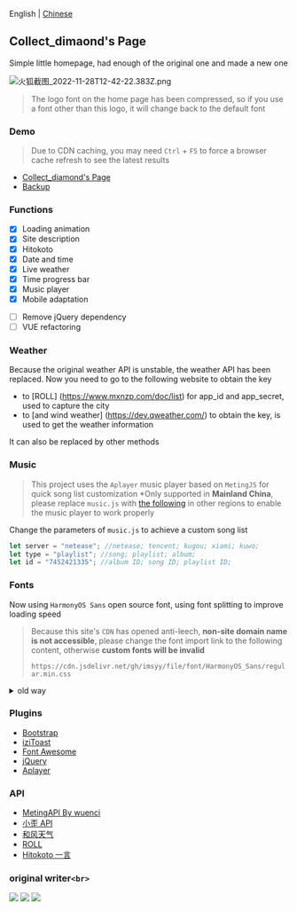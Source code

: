 English | [Chinese](./README.md)

<p>
<strong><h2>Collect_dimaond's Page</h2></strong>
Simple little homepage, had enough of the original one and made a new one
</p>

![火狐截图_2022-11-28T12-42-22.383Z.png](https://s2.loli.net/2022/11/28/3bHVhDJvz6t2KAC.png)

> The logo font on the home page has been compressed, so if you use a font other than this logo, it will change back to the default font

### Demo

> Due to CDN caching, you may need `Ctrl` + `F5` to force a browser cache refresh to see the latest results

-   [Collect_diamond&#39;s Page](https://collect-diamond.top)
-   [Backup](https://collect-diamond.tk)

### Functions

-   [x] Loading animation
-   [x] Site description
-   [x] Hitokoto
-   [x] Date and time
-   [x] Live weather
-   [x] Time progress bar
-   [x] Music player
-   [x] Mobile adaptation

*   [ ] Remove jQuery dependency
*   [ ] VUE refactoring

### Weather

Because the original weather API is unstable, the weather API has been replaced. Now you need to go to the following website to obtain the key

-   to [ROLL] (https://www.mxnzp.com/doc/list) for app_id and app_secret, used to capture the city
-   to [and wind weather] (https://dev.qweather.com/) to obtain the key, is used to get the weather information

It can also be replaced by other methods

<!-- ### Configuration

This project uses `json` file to configure the site content, the configuration is not affected by version updates, you can write custom configuration to `setting.json` to change the page content

<details>
<summary>Configuration instructions</summary>

```json
{
    "title": "Title of the page",
    "description": "Short description of the page",
    "keywords": "Keyword(s)",
    "author": "author of the page",
    "logo_img": "Logo image path",
    "logo_text_1": "Domain Prefix",
    "logo_text_2": "Domain_suffix",
    "des_title": [
        "Hello World !" , // site description title
        "A small site built in the 21st century, living on the edge of the Internet" // site description content
    ],
    "des_title_change": [
        "Oops !" , //text after clicking on the site's title
        "Oops, you found this ( click once more to close )" //text after click on site content
    ],
    "github": "Collect-diamond", //Github username
    "qq": "3066703409", //QQ
    "email": "collect_diamond.@outlook.com", //email email
    "tumblr": "Hilda0335", //Tumblr user name
    "twitter": "Hilda_0335", //Twitter username
    "weather_api": "https://www.yiketianqi.com", //Weather API
    "link_1": [
        "https://", //link_address
        "fa-solid fa-blog", //icon class name
        "blog" //link text
    ],
    "link_2": [
        "https://",
        "fa-solid fa-cloud",
        "netdisk"
    ],
    "wallpaper_api": [
        [
            "picture of the day", //name of wallpaper setting item
            "https://api.dujin.org/bing/1920.php" //link to wallpaper image
        ]
    ],
    "Copyright_year": "2020", //site start year
    "Copyright_text": "No name" //Copyright
}
```

</details> -->

### Music

> This project uses the `Aplayer` music player based on `MetingJS` for quick song list customization
> \*Only supported in **Mainland China**, please replace `music.js` with [the following](https://cdn.jsdelivr.net/gh/imsyy/file/js/music/music-other.js) in other regions to enable the music player to work properly

Change the parameters of `music.js` to achieve a custom song list

```js
let server = "netease"; //netease; tencent; kugou; xiami; kuwo;
let type = "playlist"; //song; playlist; album;
let id = "7452421335"; //album ID; song ID; playlist ID;
```

### Fonts

Now using `HarmonyOS Sans` open source font, using font splitting to improve loading speed

> Because this site's `CDN` has opened anti-leech, **non-site domain name is not accessible**, please change the font import link to the following content, otherwise **custom fonts will be invalid**
>
> `https://cdn.jsdelivr.net/gh/imsyy/file/font/HarmonyOS_Sans/regular.min.css`

<details>
<summary>old way</summary>

> As Chinese fonts are introduced in this project, Chinese fonts need to be compressed to improve the loading speed of the page (you can also cancel the use of Chinese fonts)

#### Chinese font removal traditional

-   Install `Python 3.7` and `pip`
-   Run `pip install fonttools`
-   Download [sc_unicode.txt](https://gist.githubusercontent.com/imaegoo/d64e5088b723c2e02c40985f55ff12db/raw/5ebd2ce49418c73459a9dfe050483409306a6c1d/sc_unicode.txt)
-   Run `pyftsubset font-name.ttf --unicodes-file=sc_unicode.txt`

#### fonts further compressed

-   Compile and install `Google woff2`

```bash
sudo apt-get install -y git g++ make
git clone --recursive https://github.com/google/woff2.git
cd woff2
make clean all
```

-   Compress the font again

```
. /woff2_compress . /font_name.ttf
```

-   Eventually the original font can be slow loaded, **load the compressed font first**

> For more information, please go to [虹墨空间站](https://www.imaegoo.com/2020/chinese-font-compress/) to view the original article

</details>

### Plugins

-   [Bootstrap](https://getbootstrap.com/)
-   [iziToast](https://izitoast.marcelodolza.com/)
-   [Font Awesome](https://fontawesome.com/)
-   [jQuery](https://jquery.com/)
-   [Aplayer](https://aplayer.js.org/)

### API

-   [MetingAPI By wuenci](https://api.wuenci.com/meting/api/)
-   [小歪 API](https://api.ixiaowai.cn/)
-   [和风天气](https://dev.qweather.com/)
-   [ROLL](https://www.mxnzp.com/doc/list)
-   [Hitokoto 一言](https://hitokoto.cn/)

### original writer`<br>`

<a title="SSL" target="_blank" href="https://myssl.com/collect-diamond.top?domain=collect-diamond.top"><img src="https://img.shields.io/badge/MySSL-安全认证-brightgreen"></a> <a title="CDN" target="_blank" href="https://cdnjs.com/"><img src="https://img.shields.io/badge/CDN-Cloudflare-blue"></a> <a title="Copyright" target="_blank" href="https://imsyy.top/"><img src="https://img.shields.io/badge/Copyright%20%C2%A9%202020--2022-Collect_diamond-red"></a>
